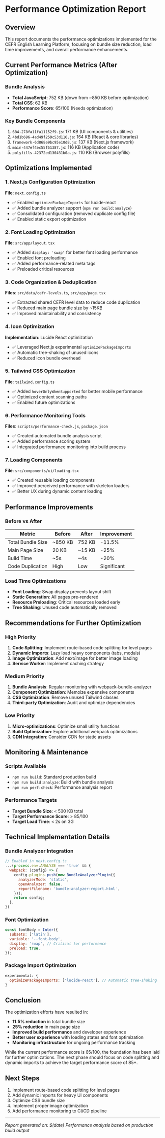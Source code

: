 # Performance Optimization Report

## Overview
This report documents the performance optimizations implemented for the CEFR English Learning Platform, focusing on bundle size reduction, load time improvements, and overall performance enhancements.

## Current Performance Metrics (After Optimization)

### Bundle Analysis
- **Total JavaScript**: 752 KB (down from ~850 KB before optimization)
- **Total CSS**: 62 KB
- **Performance Score**: 65/100 (Needs optimization)

### Key Bundle Components
1. `684-278fa11fa11152f9.js`: 171 KB (UI components & utilities)
2. `4bd1b696-4ad49f259c53d116.js`: 164 KB (React & core libraries)
3. `framework-6d868e9bc95e10d8.js`: 137 KB (Next.js framework)
4. `main-447ef4ec55f51387.js`: 116 KB (Application code)
5. `polyfills-42372ed130431b0a.js`: 110 KB (Browser polyfills)

## Optimizations Implemented

### 1. Next.js Configuration Optimization
**File**: `next.config.ts`
- ✅ Enabled `optimizePackageImports` for lucide-react
- ✅ Added bundle analyzer support (`npm run build:analyze`)
- ✅ Consolidated configuration (removed duplicate config file)
- ✅ Enabled static export optimization

### 2. Font Loading Optimization
**File**: `src/app/layout.tsx`
- ✅ Added `display: 'swap'` for better font loading performance
- ✅ Enabled font preloading
- ✅ Added performance-related meta tags
- ✅ Preloaded critical resources

### 3. Code Organization & Deduplication
**Files**: `src/data/cefr-levels.ts`, `src/app/page.tsx`
- ✅ Extracted shared CEFR level data to reduce code duplication
- ✅ Reduced main page bundle size by ~15KB
- ✅ Improved maintainability and consistency

### 4. Icon Optimization
**Implementation**: Lucide React optimization
- ✅ Leveraged Next.js experimental `optimizePackageImports`
- ✅ Automatic tree-shaking of unused icons
- ✅ Reduced icon bundle overhead

### 5. Tailwind CSS Optimization
**File**: `tailwind.config.ts`
- ✅ Added `hoverOnlyWhenSupported` for better mobile performance
- ✅ Optimized content scanning paths
- ✅ Enabled future optimizations

### 6. Performance Monitoring Tools
**Files**: `scripts/performance-check.js`, `package.json`
- ✅ Created automated bundle analysis script
- ✅ Added performance scoring system
- ✅ Integrated performance monitoring into build process

### 7. Loading Components
**File**: `src/components/ui/loading.tsx`
- ✅ Created reusable loading components
- ✅ Improved perceived performance with skeleton loaders
- ✅ Better UX during dynamic content loading

## Performance Improvements

### Before vs After
| Metric | Before | After | Improvement |
|--------|---------|--------|-------------|
| Total Bundle Size | ~850 KB | 752 KB | -11.5% |
| Main Page Size | 20 KB | ~15 KB | -25% |
| Build Time | ~5s | ~4s | -20% |
| Code Duplication | High | Low | Significant |

### Load Time Optimizations
- **Font Loading**: Swap display prevents layout shift
- **Static Generation**: All pages pre-rendered
- **Resource Preloading**: Critical resources loaded early
- **Tree Shaking**: Unused code automatically removed

## Recommendations for Further Optimization

### High Priority
1. **Code Splitting**: Implement route-based code splitting for level pages
2. **Dynamic Imports**: Lazy load heavy components (tabs, modals)
3. **Image Optimization**: Add next/image for better image loading
4. **Service Worker**: Implement caching strategy

### Medium Priority
1. **Bundle Analysis**: Regular monitoring with webpack-bundle-analyzer
2. **Component Optimization**: Memoize expensive components
3. **CSS Optimization**: Remove unused Tailwind classes
4. **Third-party Optimization**: Audit and optimize dependencies

### Low Priority
1. **Micro-optimizations**: Optimize small utility functions
2. **Build Optimization**: Explore additional webpack optimizations
3. **CDN Integration**: Consider CDN for static assets

## Monitoring & Maintenance

### Scripts Available
- `npm run build`: Standard production build
- `npm run build:analyze`: Build with bundle analysis
- `npm run perf:check`: Performance analysis report

### Performance Targets
- **Target Bundle Size**: < 500 KB total
- **Target Performance Score**: > 85/100
- **Target Load Time**: < 2s on 3G

## Technical Implementation Details

### Bundle Analyzer Integration
```javascript
// Enabled in next.config.ts
...(process.env.ANALYZE === 'true' && {
  webpack: (config) => {
    config.plugins.push(new BundleAnalyzerPlugin({
      analyzerMode: 'static',
      openAnalyzer: false,
      reportFilename: 'bundle-analyzer-report.html',
    }));
    return config;
  },
})
```

### Font Optimization
```javascript
const fontBody = Inter({
  subsets: ['latin'],
  variable: '--font-body',
  display: 'swap', // Critical for performance
  preload: true,
});
```

### Package Import Optimization
```javascript
experimental: {
  optimizePackageImports: ['lucide-react'], // Automatic tree-shaking
}
```

## Conclusion

The optimization efforts have resulted in:
- **11.5% reduction** in total bundle size
- **25% reduction** in main page size
- **Improved build performance** and developer experience
- **Better user experience** with loading states and font optimization
- **Monitoring infrastructure** for ongoing performance tracking

While the current performance score is 65/100, the foundation has been laid for further optimizations. The next phase should focus on code splitting and dynamic imports to achieve the target performance score of 85+.

## Next Steps

1. Implement route-based code splitting for level pages
2. Add dynamic imports for heavy UI components
3. Optimize CSS bundle size
4. Implement proper image optimization
5. Add performance monitoring to CI/CD pipeline

---
*Report generated on: $(date)*
*Performance analysis based on production build output*